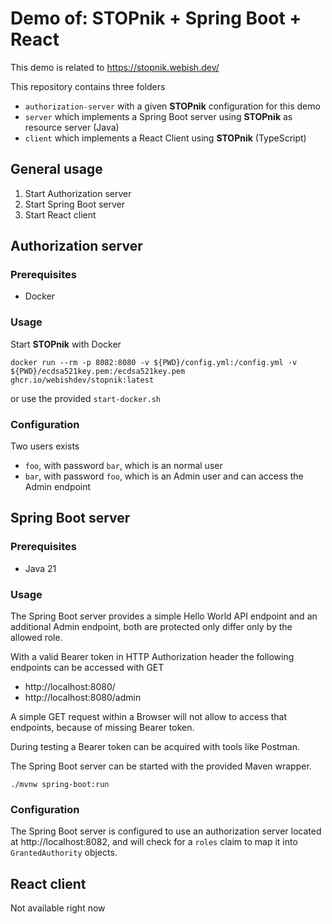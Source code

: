 # Demo of: STOPnik + Spring Boot + React

This demo is related to https://stopnik.webish.dev/

This repository contains three folders

- `authorization-server` with a given **STOPnik** configuration for this demo
- `server` which implements a Spring Boot server using **STOPnik** as resource server (Java)
- `client` which implements a React Client using **STOPnik** (TypeScript)

## General usage

1. Start Authorization server
2. Start Spring Boot server
3. Start React client

## Authorization server

### Prerequisites

- Docker

### Usage

Start **STOPnik** with Docker

`docker run --rm -p 8082:8080 -v ${PWD}/config.yml:/config.yml -v ${PWD}/ecdsa521key.pem:/ecdsa521key.pem ghcr.io/webishdev/stopnik:latest`

or use the provided `start-docker.sh`

### Configuration

Two users exists
-  `foo`, with password `bar`, which is an normal user
-  `bar`, with password `foo`, which is an Admin user and can access the Admin endpoint

## Spring Boot server

### Prerequisites

- Java 21

### Usage

The Spring Boot server provides a simple Hello World API endpoint and an additional Admin endpoint, both are protected only differ only by the allowed role.

With a valid Bearer token in HTTP Authorization header the following endpoints can be accessed with GET

- http://localhost:8080/
- http://localhost:8080/admin

A simple GET request within a Browser will not allow to access that endpoints, because of missing Bearer token.

During testing a Bearer token can be acquired with tools like Postman.

The Spring Boot server can be started with the provided Maven wrapper.

`./mvnw spring-boot:run`

### Configuration

The Spring Boot server is configured to use an authorization server located at http://localhost:8082, and will check for a `roles` claim to map it into `GrantedAuthority` objects.


## React client

Not available right now
